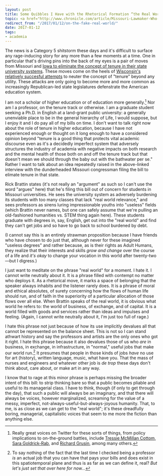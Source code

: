 ```yaml
---
layout: post
title: Some Quibbles I Have with the Rhetorical Formation “the Real World”
topic: <a href="http://www.chronicle.com/article/Missouri-Lawmaker-Who-Wants-to/238886/">“Missouri Lawmaker Who Wants to Eliminate Tenure Says It’s ‘Un-American’”</a>
redirect_from: "/2017/01/12/on-the-fake-real-world/"
date: 2017-01-12
tags:
- academia
---
```


The news is a Category 5 shitstorm these days and it's difficult to surface any rage-inducing story for any more than a few moments at a time. One in particular that's driving pins into the back of my eyes is a pair of moves from Missouri and [Iowa to eliminate the concept of tenure in their state university systems](http://www.desmoinesregister.com/story/news/education/2017/01/12/iowa-lawmaker-looking-end-tenure-public-univerisities/96460626/). These moves come on the heels of [Wisconsin's relatively succesful attempts](http://www.npr.org/sections/itsallpolitics/2015/06/12/413995691/wisconsin-gov-walkers-next-battle-tenure) to neuter the concept of "tenure" beyond any utility. These attacks are only going to become more and more common as increasingly Republican-led state legislatures defenstrate the American education system.

I am not a scholar of higher education or of education more generally.[^1] Nor am I a professor, on the tenure track or otherwise. I am a graduate student seeking a Ph.D. in English at a land-grant public university: a generally unenviable place to be in the general hierarchy of Life, I would suppose, but I enjoy it and I do pay all of my bills on time. I don't want to talk right now about the role of tenure in higher education, because I have not experienced enough or thought on it long enough to have a considered opinion beyond "tenure is a good thing that protects vital academic discourse even as it's a decidedly imperfect system that adversely structures the industry of academia with negative impacts on both research and the mental health of those both on and off the tenure track but that doesn't mean we should through the baby out with the bathwater per se." Rather I want to talk about an idea repeatedly raised in the above-linked interview with the dunderheaded Missouri congressman filing the bill to elimate tenure in that state.

[^1]: Really great voices on Twitter for these sorts of things, from policy implications to on-the-ground battles, include [Tressie McMillan Cottom](https://twitter.com/tressiemcphd), [Sara Goldrick-Rab](https://twitter.com/saragoldrickrab), and [Richard Grusin](https://twitter.com/rgrusin), among many others.

Rick Brattin states (it's not really an "argument" as such so I can't use the word "argues" here) that he's filing this bill out of concern for students in Missouri universities. He sees the university system as adversely burdening its students with too many classes that lack "real world relevance," and sees professors as sirens luring impressionable youths into "useless" fields (which Brattin never names, but one can safely assume that we're pulling an old-fashioned humanities vs. STEM thing again here). These students graduate with degrees in, say, English, get out into the "real world" and find they can't get jobs and so have to go back to school burdened by debt.

(I cannot say this is an entirely strawman proposition because I have friends who have chosen to do just that, although never for these imagined "useless degrees" and rather because, as is their rights as Adult Humans, they realize that their interests and skills *grow and change* over the course of a life and *it's okay* to change your vocation in this world after twenty-two—but I digress.)

I just want to meditate on the phrase "real world" for a moment. I hate it. I cannot write neutrally about it. It is a phrase filled with contempt no matter who deploys it. As a rhetorical move, it marks a space of belonging that the speaker always inhabits and the listener rarely does. It is a phrase of moral and ethical absolutes, of surety concerning how the flows of human life should run, and of faith in the superiority of a particular allocation of those flows over all else. When Brattin speaks of the real world, it is obvious what world he refers to: the world of business, of exchange, and of capital. It is a world filled with goods and services rather than ideas and impulses and feeling. (Again, I cannot write neutrally about it, I'm just too full of rage.)

I hate this phrase not just because of how its use implicitly devalues all that cannot be represented on the balance sheet. This is not so I can stand athwart history and say the professors and artists are the only ones who got it right. I hate this phrase because it also devalues those of us who *are* in business, in exchange, in infrastructure, in "normal," useful jobs that make our world run.[^2] It presumes that people in those kinds of jobs *have* no use for art (history), written language, music, what have you. That the mass of nurses and engineers and whatever other job is *de trop* these days don't think about, care about, or make art in any way.

[^2]: To say nothing of the fact that the last time I checked being a professor *is* an actual job that you can have that pays your bills and does exist in this spatiotemporal plane and thus is as far as we can define it, real? *But let's just set that over here for now...*

I know that to rage at this minor phrase is perhaps missing the broader intent of this bill: to strip thinking bare so that a public becomes pliable and useful to its managerial class. I have to think, though (if only to get through the day), that such a public will always be an imaginary, and that there will always be voices, however marginalized, screaming for the value of a messy, imperfect, not-always-useful-but-always-joyous humanity. That, to me, is as close as we can get to the "real world"; it's these dreadfully boring, managerial, capitalistic voices that seem to me more the fiction than anything else.
